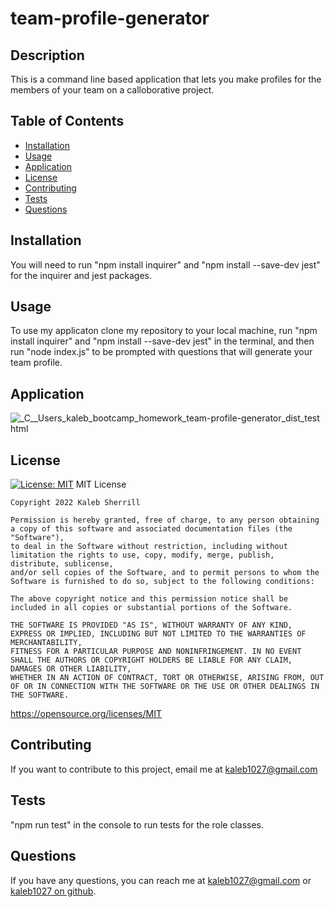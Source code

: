 # team-profile-generator


  
  
  ## Description

  This is a command line based application that lets you make profiles for the members of your team on a calloborative project.

  ## Table of Contents
  - [Installation](#installation)
  - [Usage](#usage)
  - [Application](#application)
  - [License](#license)
  - [Contributing](#contributing)
  - [Tests](#tests)
  - [Questions](#questions)

  
  ## Installation 

  You will need to run "npm install inquirer" and "npm install --save-dev jest" for the inquirer and jest packages.

  ## Usage

  To use my applicaton clone my repository to your local machine, run "npm install inquirer" and "npm install --save-dev jest" in the terminal, and then run "node index.js" to be prompted with questions that will generate your team profile.
  
  ## Application
  ![_C__Users_kaleb_bootcamp_homework_team-profile-generator_dist_test html](https://user-images.githubusercontent.com/88510725/162891966-df2328ad-3267-42ba-9044-03f0c3fe52c2.png)

  ## License
  [![License: MIT](https://img.shields.io/badge/License-MIT-yellow.svg)](https://opensource.org/licenses/MIT)
  MIT License


    Copyright 2022 Kaleb Sherrill

    Permission is hereby granted, free of charge, to any person obtaining a copy of this software and associated documentation files (the "Software"),
    to deal in the Software without restriction, including without limitation the rights to use, copy, modify, merge, publish, distribute, sublicense,
    and/or sell copies of the Software, and to permit persons to whom the Software is furnished to do so, subject to the following conditions:

    The above copyright notice and this permission notice shall be included in all copies or substantial portions of the Software.

    THE SOFTWARE IS PROVIDED "AS IS", WITHOUT WARRANTY OF ANY KIND, EXPRESS OR IMPLIED, INCLUDING BUT NOT LIMITED TO THE WARRANTIES OF MERCHANTABILITY,
    FITNESS FOR A PARTICULAR PURPOSE AND NONINFRINGEMENT. IN NO EVENT SHALL THE AUTHORS OR COPYRIGHT HOLDERS BE LIABLE FOR ANY CLAIM, DAMAGES OR OTHER LIABILITY,
    WHETHER IN AN ACTION OF CONTRACT, TORT OR OTHERWISE, ARISING FROM, OUT OF OR IN CONNECTION WITH THE SOFTWARE OR THE USE OR OTHER DEALINGS IN THE SOFTWARE.


  https://opensource.org/licenses/MIT
  
  

  ## Contributing

  If you want to contribute to this project, email me at kaleb1027@gmail.com

  ## Tests
  "npm run test" in the console to run tests for the role classes.

  ## Questions
  If you have any questions, you can reach me at kaleb1027@gmail.com or [kaleb1027 on github]("https://github.com/kaleb1027").



